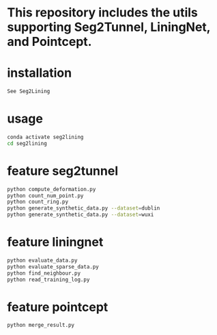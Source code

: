 # This repository includes the utils supporting Seg2Tunnel, LiningNet, and Pointcept.

# installation
```bash
See Seg2Lining
```

# usage
```bash
conda activate seg2lining
cd seg2lining
```

# feature seg2tunnel
```bash
python compute_deformation.py
python count_num_point.py
python count_ring.py
python generate_synthetic_data.py --dataset=dublin
python generate_synthetic_data.py --dataset=wuxi
```

# feature liningnet
```bash
python evaluate_data.py
python evaluate_sparse_data.py
python find_neighbour.py
python read_training_log.py
```

# feature pointcept
```bash
python merge_result.py
```